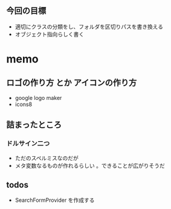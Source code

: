 ## 今回の目標

- 適切にクラスの分類をし、フォルダを区切りパスを書き換える
- オブジェクト指向らしく書く

# memo

## ロゴの作り方 とか アイコンの作り方

- google logo maker
- icons8

## 詰まったところ

### ドルサイン二つ

- ただのスペルミスなのだが
- メタ変数なるものが作れるらしい 。できることが広がりそうだ

## todos

- SearchFormProvider を作成する
